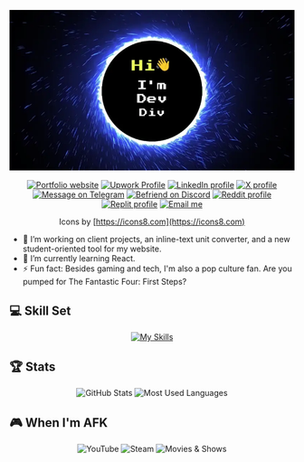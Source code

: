 <div align="center">
  
![Header](introduction.webp)

[![Portfolio website](https://img.icons8.com/?size=64&id=8bVNpI807DcA&format=png&color=000000)](https://www.iamdevdiv.com)
[![Upwork Profile](https://img.icons8.com/?size=100&id=2y_wcSzVjqiQ&format=png&color=000000)](https://www.upwork.com/freelancers/~019123e1e21dfa4f36)
[![LinkedIn profile](https://img.icons8.com/?size=64&id=xuvGCOXi8Wyg&format=png&color=000000)](https://www.linkedin.com/in/iamdevdiv)
[![X profile](https://img.icons8.com/?size=64&id=ClbD5JTFM7FA&format=png&color=000000)](https://x.com/iamdevdiv)
[![Message on Telegram](https://img.icons8.com/?size=64&id=oWiuH0jFiU0R&format=png&color=000000)](https://t.me/iamdevdiv)
[![Befriend on Discord](https://img.icons8.com/?size=64&id=2mIgusGquJFz&format=png&color=000000)](https://discord.com/users/791132483159982111)
[![Reddit profile](https://img.icons8.com/?size=64&id=RxrmFiKvK8TP&format=png&color=000000)](https://www.reddit.com/user/iamdevdiv)
[![Replit profile](https://img.icons8.com/?size=64&id=FnhiFHcPQyOa&format=png&color=000000)](https://replit.com/@iamdevdiv)
[![Email me](https://img.icons8.com/?size=64&id=xLIkjgcmFOsC&format=png&color=000000)](mailto:divyanshu@iamdevdiv.com)

Icons by [https://icons8.com](https://icons8.com)

</div>

- 🔭 I’m working on client projects, an inline-text unit converter, and a new student-oriented tool for my website.
- 🌱 I’m currently learning React.
- ⚡ Fun fact: Besides gaming and tech, I'm also a pop culture fan. Are you pumped for The Fantastic Four: First Steps?


## 💻 Skill Set

<div align="center">
  
[![My Skills](https://skillicons.dev/icons?i=html,css,js,nodejs,mongodb,pug,python,selenium,gcp,vscode,pycharm)](https://skillicons.dev)

</div>

## 🏆 Stats

<div align="center">
    <img height=175 alt="GitHub Stats" src="https://github-readme-stats.vercel.app/api?username=iamdevdiv&show_icons=true&count_private=true&theme=dark">
    <img height=175 alt="Most Used Languages" src="https://github-readme-stats.vercel.app/api/top-langs/?username=iamdevdiv&layout=compact&theme=dark">
</div>

## 🎮 When I'm AFK

<div align="center">
  
![YouTube](https://img.shields.io/badge/YouTube-FF0000?style=for-the-badge&logo=youtube&logoColor=white)
![Steam](https://img.shields.io/badge/steam-%23000000.svg?style=for-the-badge&logo=steam&logoColor=white)
![Movies & Shows](https://img.shields.io/badge/movies_&_shows-blue.svg?style=for-the-badge&logo=show)

</div>
